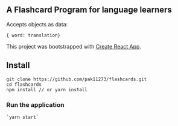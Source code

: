 ## A Flashcard Program for language learners

Accepts objects as data:

```
{ word: translation}
```

This project was bootstrapped with [Create React App](https://github.com/facebook/create-react-app).

## Install

```
git clone https://github.com/pak11273/flashcards.git
cd flashcards
npm install // or yarn install
```

### Run the application

```
`yarn start`
```
